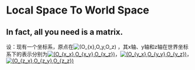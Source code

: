 # Local Space To World Space

## In fact, all you need is a matrix.
设：现有一个坐标系，原点在<img src="https://latex.codecogs.com/gif.latex?(O_{x},O_y,O_z)" title="(O_{x},O_y,O_z)" /> ，其x轴、y轴和z轴在世界坐标系下的表示分别为<a href="https://www.codecogs.com/eqnedit.php?latex=(O_{x_x},O_{x_y},O_{x_z})" target="_blank"><img src="https://latex.codecogs.com/png.latex?(O_{x_x},O_{x_y},O_{x_z})" title="(O_{x_x},O_{x_y},O_{x_z})" /></a>，<a href="https://www.codecogs.com/eqnedit.php?latex=(O_{y_x},O_{y_y},O_{y_z})" target="_blank"><img src="https://latex.codecogs.com/png.latex?(O_{y_x},O_{y_y},O_{y_z})" title="(O_{y_x},O_{y_y},O_{y_z})" /></a>， <a href="https://www.codecogs.com/eqnedit.php?latex=(O_{z_x},O_{z_y},O_{z_z})" target="_blank"><img src="https://latex.codecogs.com/png.latex?(O_{z_x},O_{z_y},O_{z_z})" title="(O_{z_x},O_{z_y},O_{z_z})" /></a>
